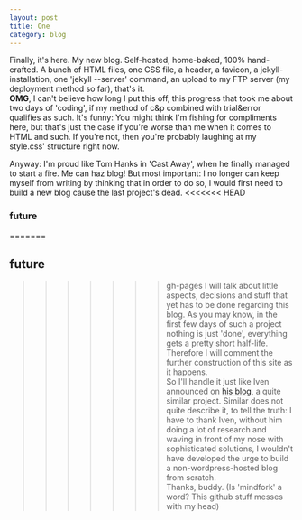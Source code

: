 ```yaml
---
layout: post
title: One
category: blog
---
```

Finally, it's here. My new blog. Self-hosted, home-baked, 100% hand-crafted. A bunch of HTML files, one CSS file, a header, a favicon, a jekyll-installation, one 'jekyll --server' command, an upload to my FTP server (my deployment method so far), that's it.  
**OMG**, I can't believe how long I put this off, this progress that took me about two days of 'coding', if my method of c&p combined with trial&error qualifies as such. It's funny: You might think I'm fishing for compliments here, but that's just the case if you're worse than me when it comes to HTML and such. If you're not, then you're probably laughing at my style.css' structure right now.  

Anyway: I'm proud like Tom Hanks in 'Cast Away', when he finally managed to start a fire. Me can haz blog! But most important: I no longer can keep myself from writing by thinking that in order to do so, I would first need to build a new blog cause the last project's dead.
<<<<<<< HEAD
### future ###
=======
## future ##
>>>>>>> gh-pages
I will talk about little aspects, decisions and stuff that yet has to be done regarding this blog. As you may know, in the first few days of such a project nothing is just 'done', everything gets a pretty short half-life. Therefore I will comment the further construction of this site as it happens.  
So I'll handle it just like Iven announced on [his blog](http://ivenwinkelmann.com/journal), a quite similar project. Similar does not quite describe it, to tell the truth: I have to thank Iven, without him doing a lot of research and waving in front of my nose with sophisticated solutions, I wouldn't have developed the urge to build a non-wordpress-hosted blog from scratch.  
Thanks, buddy. (Is 'mindfork' a word? This github stuff messes with my head)


